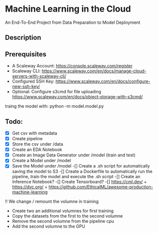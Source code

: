 # Machine Learning in the Cloud
An End-To-End Project from Data Preparation to Model Deployment

## Description

## Prerequisites
- A Scaleway Account: https://console.scaleway.com/register
- Scaleway CLI: https://www.scaleway.com/en/docs/manage-cloud-servers-with-scaleway-cli/
- Configured SSH Key: https://www.scaleway.com/en/docs/configure-new-ssh-key/
- Optional: Configure s3cmd for file uploading https://www.scaleway.com/en/docs/object-storage-with-s3cmd/


traing the model with: python -m model.model.py


## Todo:
-[x] Get csv with metadata
-[x] Create pipeline
-[x] Store the csv under /data
-[x] Create an EDA Notebook
-[x] Create an Image Data Generator under /model (train and test)
-[x] Create a Model under /model
-[x] Save the Model under /model
-[] Create a .sh script for automatically saving the model to S3
-[] Create a Dockerfile to automatically run the pipeline, train the model and execute the .sh script
-[] Create an Inference Notebook?
-[] Create Tensorboard?
-[] https://cml.dev/ + https://dvc.org/ + https://github.com/EthicalML/awesome-production-machine-learning

!! We change / remount the volumne in training
- Create two an additional volumnes for first training
- Copy the datasets from the first to the second volumne
- Remove the second volumne from the pipeline cpu
- Add the second volumne to the GPU
